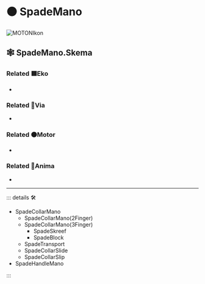 # 🟠 <motor>SpadeMano</motor>

![MOTONIkon](/Ikon/Motor_Ikon.png)

## 🕸 SpadeMano.Skema

### Related 🟩<ekos>Eko</ekos>

-

### Related 🔻<via>Via</via>

-

### Related 🟠<motor>Motor</motor>

-

### Related 💜<anima>Anima</anima>

-

---

<!-- =================================================== -->
<!-- =================================================== -->
<!-- =================================================== -->
<!-- =================================================== -->
<!-- =================================================== -->
::: details 🛠

- SpadeCollarMano
    - SpadeCollarMano(2Finger)
    - SpadeCollarMano(3Finger)
        - SpadeSkreef
        - SpadeBlock
    - SpadeTransport
    - SpadeCollarSlide
    - SpadeCollarSlip
- SpadeHandleMano

:::
